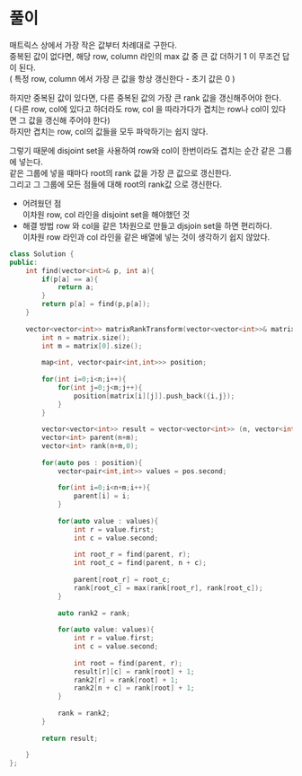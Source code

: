 # 풀이
매트릭스 상에서 가장 작은 값부터 차례대로 구한다.    
중복된 값이 없다면, 해당 row, column 라인의 max 값 중 큰 값 더하기 1 이 무조건 답이 된다.    
( 특정 row, column 에서 가장 큰 값을 항상 갱신한다 - 초기 값은 0 )
     
하지만 중복된 값이 있다면, 다른 중복된 값의 가장 큰 rank 값을 갱신해주어야 한다.    
( 다른 row, col에 있다고 하더라도 row, col 을 따라가다가 겹치는 row나 col이 있다면 그 값을 갱신해 주어야 한다)   
하지만 겹치는 row, col의 값들을 모두 파악하기는 쉽지 않다.    
   
그렇기 때문에 disjoint set을 사용하여 row와 col이 한번이라도 겹치는 순간 같은 그룹에 넣는다.    
같은 그룹에 넣을 때마다 root의 rank 값을 가장 큰 값으로 갱신한다.     
그리고 그 그룹에 모든 점들에 대해 root의 rank값 으로 갱신한다.    

- 어려웠던 점   
이차원 row, col 라인을 disjoint set을 해야했던 것    
- 해결 방법
row 와 col을 같은 1차원으로 만들고 djsjoin set을 하면 편리하다.       
이차원 row 라인과 col 라인을 같은 배열에 넣는 것이 생각하기 쉽지 않았다.      
```c++
class Solution {
public:
    int find(vector<int>& p, int a){
        if(p[a] == a){
            return a;
        }
        return p[a] = find(p,p[a]);
    }
    
    vector<vector<int>> matrixRankTransform(vector<vector<int>>& matrix) {
        int n = matrix.size();
        int m = matrix[0].size();
        
        map<int, vector<pair<int,int>>> position;
        
        for(int i=0;i<n;i++){
            for(int j=0;j<m;j++){
                position[matrix[i][j]].push_back({i,j});
            }
        }
        
        vector<vector<int>> result = vector<vector<int>> (n, vector<int>(m,0));
        vector<int> parent(n+m);
        vector<int> rank(n+m,0);
        
        for(auto pos : position){
            vector<pair<int,int>> values = pos.second;
            
            for(int i=0;i<n+m;i++){
                parent[i] = i;
            }
            
            for(auto value : values){
                int r = value.first;
                int c = value.second;
                
                int root_r = find(parent, r);
                int root_c = find(parent, n + c);
                
                parent[root_r] = root_c;
                rank[root_c] = max(rank[root_r], rank[root_c]);
            }
            
            auto rank2 = rank;
            
            for(auto value: values){
                int r = value.first;
                int c = value.second;
                
                int root = find(parent, r);
                result[r][c] = rank[root] + 1;
                rank2[r] = rank[root] + 1;
                rank2[n + c] = rank[root] + 1;
            }
            
            rank = rank2;
        }
        
        return result;
        
    }
};

```
